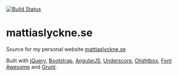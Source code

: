 [![Build Status](https://travis-ci.org/olyckne/mattiaslyckne.se.png?branch=master)](https://travis-ci.org/olyckne/mattiaslyckne.se)
# mattiaslyckne.se
Source for my personal website [mattiaslyckne.se](http://mattiaslyckne.se)

Built with 
[jQuery](https://jquery.org), 
[Bootstrap](http://getbootstrap.com),
[AngularJS](http://angularjs.org), 
[Underscore](http://underscorejs.org),
[Olightbox](http://olyckne.github.io/Olightbox/), 
[Font Awesome](http://fontawesome.io)
and [Grunt](http://gruntjs.com).
